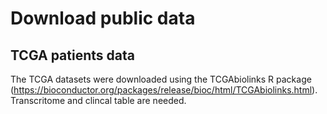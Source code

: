 # Download public data
## TCGA patients data
The TCGA datasets were downloaded using the TCGAbiolinks R package (https://bioconductor.org/packages/release/bioc/html/TCGAbiolinks.html).
Transcritome and clincal table are needed.
